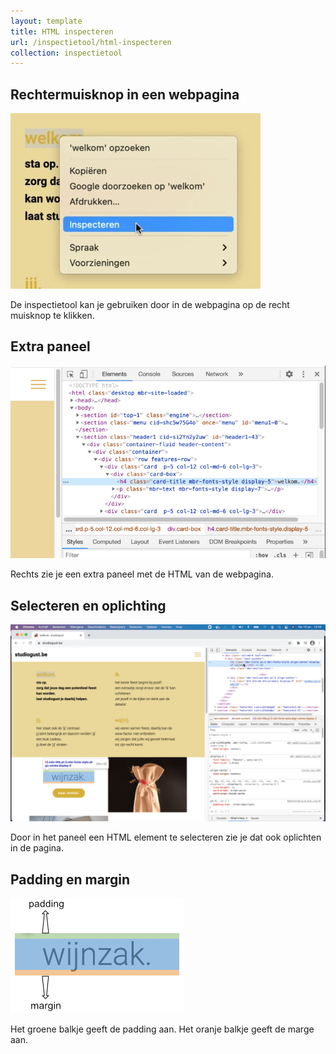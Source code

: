```yaml
---
layout: template
title: HTML inspecteren
url: /inspectietool/html-inspecteren
collection: inspectietool
---
```

## Rechtermuisknop in een webpagina

<img src="images/html_inspecteren_1.jpg" />

De inspectietool kan je gebruiken door in de webpagina op de recht muisknop te klikken.

## Extra paneel

<img src="images/html_inspecteren_2.png" />

Rechts zie je een extra paneel met de HTML van de webpagina.

## Selecteren en oplichting

<img src="images/html_inspecteren_3.png" />

Door in het paneel een HTML element te selecteren zie je dat ook oplichten in de pagina.

## Padding en margin

<img src="images/html_inspecteren_4.png" />

Het groene balkje geeft de padding aan. 
Het oranje balkje geeft de marge aan.
